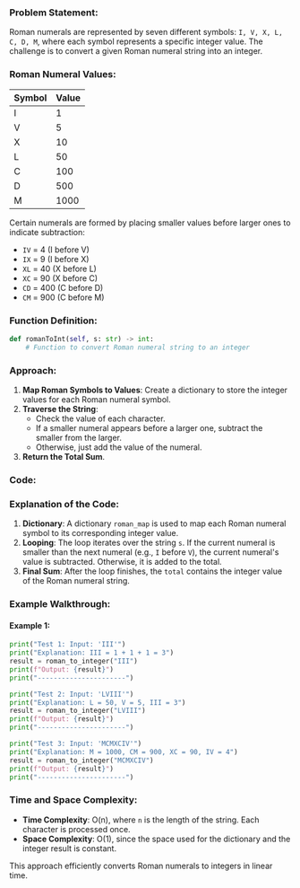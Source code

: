 ### Problem Statement:
Roman numerals are represented by seven different symbols: `I, V, X, L, C, D, M`, where each symbol represents a specific integer value. The challenge is to convert a given Roman numeral string into an integer.

### Roman Numeral Values:
| Symbol | Value |
|--------|-------|
| I      | 1     |
| V      | 5     |
| X      | 10    |
| L      | 50    |
| C      | 100   |
| D      | 500   |
| M      | 1000  |

Certain numerals are formed by placing smaller values before larger ones to indicate subtraction:
- `IV` = 4 (I before V)
- `IX` = 9 (I before X)
- `XL` = 40 (X before L)
- `XC` = 90 (X before C)
- `CD` = 400 (C before D)
- `CM` = 900 (C before M)

### Function Definition:
```python
def romanToInt(self, s: str) -> int:
    # Function to convert Roman numeral string to an integer
```

### Approach:
1. **Map Roman Symbols to Values**: Create a dictionary to store the integer values for each Roman numeral symbol.
2. **Traverse the String**:
   - Check the value of each character.
   - If a smaller numeral appears before a larger one, subtract the smaller from the larger.
   - Otherwise, just add the value of the numeral.
3. **Return the Total Sum**.

### Code:


### Explanation of the Code:
1. **Dictionary**: A dictionary `roman_map` is used to map each Roman numeral symbol to its corresponding integer value.
2. **Looping**: The loop iterates over the string `s`. If the current numeral is smaller than the next numeral (e.g., `I` before `V`), the current numeral's value is subtracted. Otherwise, it is added to the total.
3. **Final Sum**: After the loop finishes, the `total` contains the integer value of the Roman numeral string.

### Example Walkthrough:

#### Example 1:
```python
print("Test 1: Input: 'III'")
print("Explanation: III = 1 + 1 + 1 = 3")
result = roman_to_integer("III")
print(f"Output: {result}")
print("----------------------")

print("Test 2: Input: 'LVIII'")
print("Explanation: L = 50, V = 5, III = 3")
result = roman_to_integer("LVIII")
print(f"Output: {result}")
print("----------------------")

print("Test 3: Input: 'MCMXCIV'")
print("Explanation: M = 1000, CM = 900, XC = 90, IV = 4")
result = roman_to_integer("MCMXCIV")
print(f"Output: {result}")
print("----------------------")

```

### Time and Space Complexity:
- **Time Complexity**: O(n), where `n` is the length of the string. Each character is processed once.
- **Space Complexity**: O(1), since the space used for the dictionary and the integer result is constant.

This approach efficiently converts Roman numerals to integers in linear time.
